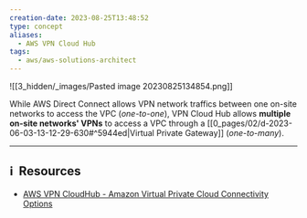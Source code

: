 ```yaml
---
creation-date: 2023-08-25T13:48:52
type: concept
aliases:
  - AWS VPN Cloud Hub
tags:
  - aws/aws-solutions-architect
---
```


![[3_hidden/_images/Pasted image 20230825134854.png]]

While AWS Direct Connect allows VPN network traffics between one on-site networks to access the VPC (*one-to-one*), VPN Cloud Hub allows **multiple on-site networks' VPNs** to access a VPC through a [[0_pages/02/d-2023-06-03-13-12-29-630#^5944ed|Virtual Private Gateway]] (*one-to-many*).


---
## ℹ️  Resources
- [AWS VPN CloudHub - Amazon Virtual Private Cloud Connectivity Options](https://docs.aws.amazon.com/whitepapers/latest/aws-vpc-connectivity-options/aws-vpn-cloudhub.html)
